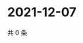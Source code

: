 # 2021-12-07

共 0 条

<!-- BEGIN WEIBO -->
<!-- 最后更新时间 Tue Dec 07 2021 03:07:32 GMT+0800 (China Standard Time) -->

<!-- END WEIBO -->
